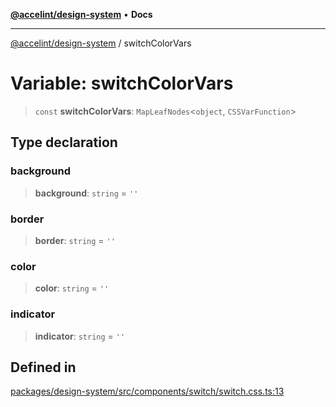 [**@accelint/design-system**](../README.md) • **Docs**

***

[@accelint/design-system](../README.md) / switchColorVars

# Variable: switchColorVars

> `const` **switchColorVars**: `MapLeafNodes`\<`object`, `CSSVarFunction`\>

## Type declaration

### background

> **background**: `string` = `''`

### border

> **border**: `string` = `''`

### color

> **color**: `string` = `''`

### indicator

> **indicator**: `string` = `''`

## Defined in

[packages/design-system/src/components/switch/switch.css.ts:13](https://github.com/gohypergiant/standard-toolkit/blob/258694cea8ed8bbd956b3cf5da47c2c9debcf127/packages/design-system/src/components/switch/switch.css.ts#L13)
